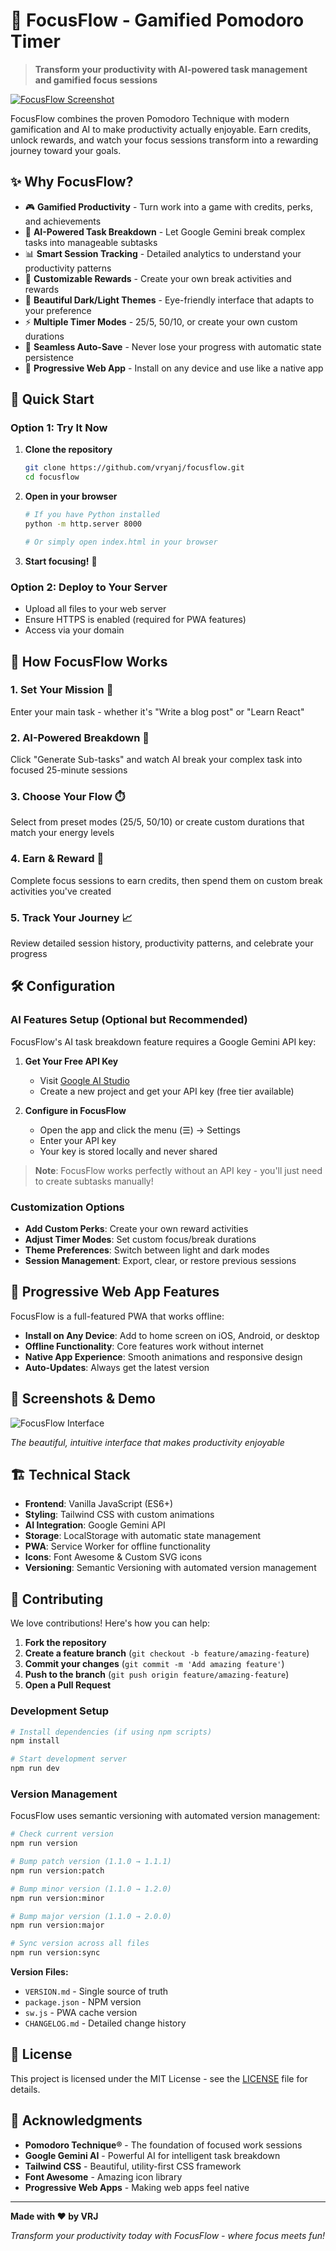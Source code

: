 # 🎯 FocusFlow - Gamified Pomodoro Timer

> **Transform your productivity with AI-powered task management and gamified focus sessions**

[![FocusFlow Screenshot](assets/screenshots/screenshot.png)](assets/screenshots/screenshot.png)

FocusFlow combines the proven Pomodoro Technique with modern gamification and AI to make productivity actually enjoyable. Earn credits, unlock rewards, and watch your focus sessions transform into a rewarding journey toward your goals.

## ✨ Why FocusFlow?

- 🎮 **Gamified Productivity** - Turn work into a game with credits, perks, and achievements
- 🤖 **AI-Powered Task Breakdown** - Let Google Gemini break complex tasks into manageable subtasks
- 📊 **Smart Session Tracking** - Detailed analytics to understand your productivity patterns
- 🎁 **Customizable Rewards** - Create your own break activities and rewards
- 🌙 **Beautiful Dark/Light Themes** - Eye-friendly interface that adapts to your preference
- ⚡ **Multiple Timer Modes** - 25/5, 50/10, or create your own custom durations
- 💾 **Seamless Auto-Save** - Never lose your progress with automatic state persistence
- 📱 **Progressive Web App** - Install on any device and use like a native app

## 🚀 Quick Start

### Option 1: Try It Now
1. **Clone the repository**
   ```bash
   git clone https://github.com/vryanj/focusflow.git
   cd focusflow
   ```

2. **Open in your browser**
   ```bash
   # If you have Python installed
   python -m http.server 8000
   
   # Or simply open index.html in your browser
   ```

3. **Start focusing!** 🎯

### Option 2: Deploy to Your Server
- Upload all files to your web server
- Ensure HTTPS is enabled (required for PWA features)
- Access via your domain

## 🎯 How FocusFlow Works

### 1. **Set Your Mission** 🎯
Enter your main task - whether it's "Write a blog post" or "Learn React"

### 2. **AI-Powered Breakdown** 🤖
Click "Generate Sub-tasks" and watch AI break your complex task into focused 25-minute sessions

### 3. **Choose Your Flow** ⏱️
Select from preset modes (25/5, 50/10) or create custom durations that match your energy levels

### 4. **Earn & Reward** 💎
Complete focus sessions to earn credits, then spend them on custom break activities you've created

### 5. **Track Your Journey** 📈
Review detailed session history, productivity patterns, and celebrate your progress

## 🛠️ Configuration

### AI Features Setup (Optional but Recommended)
FocusFlow's AI task breakdown feature requires a Google Gemini API key:

1. **Get Your Free API Key**
   - Visit [Google AI Studio](https://ai.google.dev/gemini-api/docs/quickstart)
   - Create a new project and get your API key (free tier available)

2. **Configure in FocusFlow**
   - Open the app and click the menu (☰) → Settings
   - Enter your API key
   - Your key is stored locally and never shared

> **Note**: FocusFlow works perfectly without an API key - you'll just need to create subtasks manually!

### Customization Options
- **Add Custom Perks**: Create your own reward activities
- **Adjust Timer Modes**: Set custom focus/break durations
- **Theme Preferences**: Switch between light and dark modes
- **Session Management**: Export, clear, or restore previous sessions

## 📱 Progressive Web App Features

FocusFlow is a full-featured PWA that works offline:

- **Install on Any Device**: Add to home screen on iOS, Android, or desktop
- **Offline Functionality**: Core features work without internet
- **Native App Experience**: Smooth animations and responsive design
- **Auto-Updates**: Always get the latest version

## 🎨 Screenshots & Demo

![FocusFlow Interface](assets/screenshots/screenshot.png)

*The beautiful, intuitive interface that makes productivity enjoyable*

## 🏗️ Technical Stack

- **Frontend**: Vanilla JavaScript (ES6+)
- **Styling**: Tailwind CSS with custom animations
- **AI Integration**: Google Gemini API
- **Storage**: LocalStorage with automatic state management
- **PWA**: Service Worker for offline functionality
- **Icons**: Font Awesome & Custom SVG icons
- **Versioning**: Semantic Versioning with automated version management

## 🤝 Contributing

We love contributions! Here's how you can help:

1. **Fork the repository**
2. **Create a feature branch** (`git checkout -b feature/amazing-feature`)
3. **Commit your changes** (`git commit -m 'Add amazing feature'`)
4. **Push to the branch** (`git push origin feature/amazing-feature`)
5. **Open a Pull Request**

### Development Setup
```bash
# Install dependencies (if using npm scripts)
npm install

# Start development server
npm run dev
```

### Version Management
FocusFlow uses semantic versioning with automated version management:

```bash
# Check current version
npm run version

# Bump patch version (1.1.0 → 1.1.1)
npm run version:patch

# Bump minor version (1.1.0 → 1.2.0)
npm run version:minor

# Bump major version (1.1.0 → 2.0.0)
npm run version:major

# Sync version across all files
npm run version:sync
```

**Version Files:**
- `VERSION.md` - Single source of truth
- `package.json` - NPM version
- `sw.js` - PWA cache version
- `CHANGELOG.md` - Detailed change history

## 📄 License

This project is licensed under the MIT License - see the [LICENSE](LICENSE) file for details.

## 🙏 Acknowledgments

- **Pomodoro Technique®** - The foundation of focused work sessions
- **Google Gemini AI** - Powerful AI for intelligent task breakdown
- **Tailwind CSS** - Beautiful, utility-first CSS framework
- **Font Awesome** - Amazing icon library
- **Progressive Web Apps** - Making web apps feel native

---

**Made with ❤️ by VRJ**

*Transform your productivity today with FocusFlow - where focus meets fun!*
